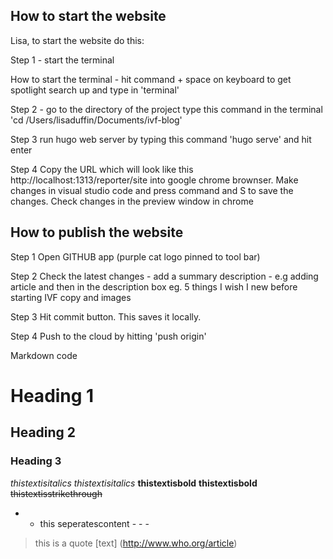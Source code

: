 ## How to start the website
Lisa, to start the website do this:

Step 1 - start the terminal

How to start the terminal - 
hit command + space on keyboard to get spotlight search up and type in 'terminal'

Step 2 - go to the directory of the project
type this command in the terminal 'cd /Users/lisaduffin/Documents/ivf-blog'

 Step 3
 run hugo web server by typing this command 'hugo serve' and hit enter

 Step 4
 Copy the URL which will look like this http://localhost:1313/reporter/site into google chrome brownser. Make changes in visual studio code and press command and S to save the changes. Check changes in the preview window in chrome

 ## How to publish the website
 Step 1
 Open GITHUB app (purple cat logo pinned to tool bar)

 Step 2
 Check the latest changes - add a summary description - e.g adding article and then in the description box eg. 5 things I wish I new before starting IVF copy and images
 
 Step 3
 Hit commit button. This saves it locally.

 Step 4
 Push to the cloud by hitting 'push origin'




Markdown code
# Heading 1
## Heading 2
### Heading 3
*thistextisitalics*
_thistextisitalics_
**thistextisbold**
__thistextisbold__
~~thistextisstrikethrough~~
- - this seperatescontent - - -
> this is a quote
[text] (http://www.who.org/article)